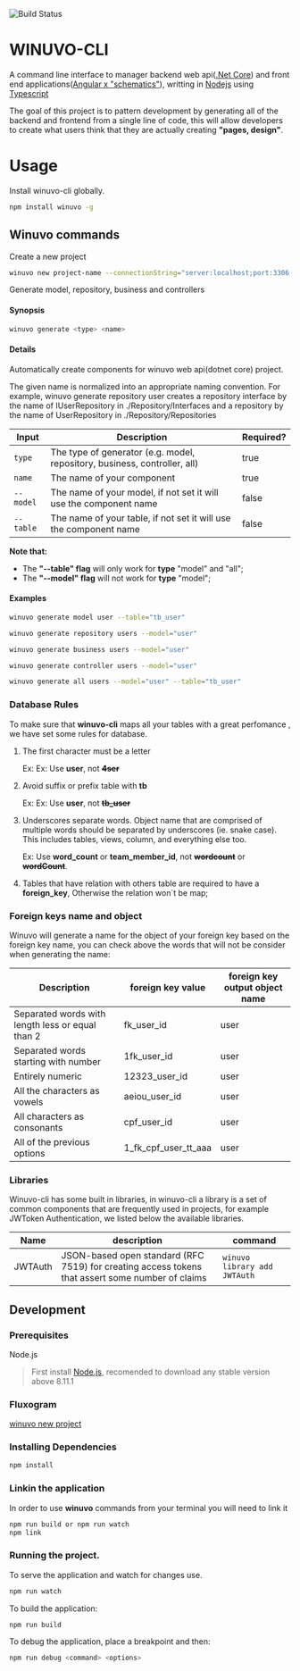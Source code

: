 ![Build Status](https://travis-ci.org/TalissonJunior/winuvo-cli.svg?branch=master)

# WINUVO-CLI

A command line interface to manager backend web api([.Net Core](https://github.com/dotnet/core)) and front end applications([Angular x "schematics"](https://angular.io/)), writting in [Nodejs](https://nodejs.org/en/) using [Typescript](https://www.typescriptlang.org/) 

The goal of this project is to pattern development by generating all of the backend and frontend from a single line of code, this will allow developers to create what users think that they are actually creating **"pages, design"**.

# Usage

Install winuvo-cli globally.
```sh
npm install winuvo -g
```

## Winuvo commands

Create a new project

```sh
winuvo new project-name --connectionString="server:localhost;port:3306;database:db;user:root;password:root"
```

Generate model, repository, business and controllers

#### Synopsis
```sh
winuvo generate <type> <name> 
```

#### Details
Automatically create components for winuvo web api(dotnet core) project.

The given name is normalized into an appropriate naming convention. For example, winuvo generate repository user creates a repository interface by the name of IUserRepository in ./Repository/Interfaces and a repository by the name of UserRepository in ./Repository/Repositories

| Input        | Description   | Required?       
| ------------- | -------------| -------------
| ```type```      | The type of generator (e.g. model, repository, business, controller, all) | true
| ``name``    | The name of your component  | true 
| ``--model``    | The name of your model, if not set it will use the component name | false 
| ``--table``    | The name of your table, if not set it will use the component name| false 

**Note that:**

 * The **"--table" flag** will only work for **type** "model" and "all";
 * The **"--model" flag** will not work for **type** "model";

#### Examples

```sh
winuvo generate model user --table="tb_user"

winuvo generate repository users --model="user"

winuvo generate business users --model="user"

winuvo generate controller users --model="user"

winuvo generate all users --model="user" --table="tb_user"
```

### Database Rules

To make sure that **winuvo-cli** maps all your tables with a great perfomance , we have set some rules for database.

 1. The first character must be a letter

    Ex: Ex: Use **user**, not ~~**4ser**~~

 2. Avoid suffix or prefix table with **tb**

    Ex: Ex: Use **user**, not ~~**tb_user**~~

 3. Underscores separate words. Object name that are comprised of multiple words should be separated by underscores (ie. snake case). This includes tables, views, column, and everything else too.

    Ex: Use **word_count** or **team_member_id**, not  ~~**wordcount**~~ or ~~**wordCount**~~.
 
 4. Tables that have relation with others table are required to have a **foreign_key**, Otherwise the relation won´t be map;


### Foreign keys name and object

Winuvo will generate a name for the object of your foreign key based on the foreign key name,
you can check above the words that will not be consider when generating the name:


| Description       | foreign key value   | foreign key  output object name    
| ------------- | -------------| -------------
| Separated words with length less or equal than 2  | fk_user_id | user
| Separated words starting with number   | 1fk_user_id  | user 
| Entirely numeric | 12323_user_id | user 
| All the characters as vowels | aeiou_user_id | user 
| All characters as consonants | cpf_user_id | user 
| All of the previous options | 1_fk_cpf_user_tt_aaa | user 


### Libraries

Winuvo-cli has some built in libraries, in winuvo-cli a library is a set of common components that are frequently used in projects, for example JWToken Authentication, we listed below the available libraries.

| Name       | description   | command    
| ------------- | -------------| -------------
| JWTAuth  | JSON-based open standard (RFC 7519) for creating access tokens that assert some number of claims | ```winuvo library add JWTAuth```

## Development 

### Prerequisites

Node.js 
 
>First install [Node.js](https://nodejs.org/), recomended to download any stable version above 8.11.1

### Fluxogram
[winuvo new project](https://www.lucidchart.com/invitations/accept/fbb425f3-5a90-436d-b892-3af166c0f30d)


### Installing Dependencies


```sh
npm install 
```

### Linkin the application

In order to use **winuvo** commands from your terminal you will need to link it

```sh
npm run build or npm run watch
npm link 
```


### Running the project.


To serve the application and watch for changes use. 
```sh
npm run watch
```

To build the application:

```sh
npm run build
```

To debug the application, place a breakpoint and then:

```sh
npm run debug <command> <options>
```




